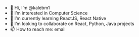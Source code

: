 - 👋 Hi, I’m @kalebm1
- 👀 I’m interested in Computer Science
- 🌱 I’m currently learning ReactJS, React Native
- :handshake: I’m looking to collaborate on React, Python, Java projects
- 📫 How to reach me: email

<!---
kalebm1/kalebm1 is a ✨ special ✨ repository because its `README.md` (this file) appears on your GitHub profile.
You can click the Preview link to take a look at your changes.
--->
